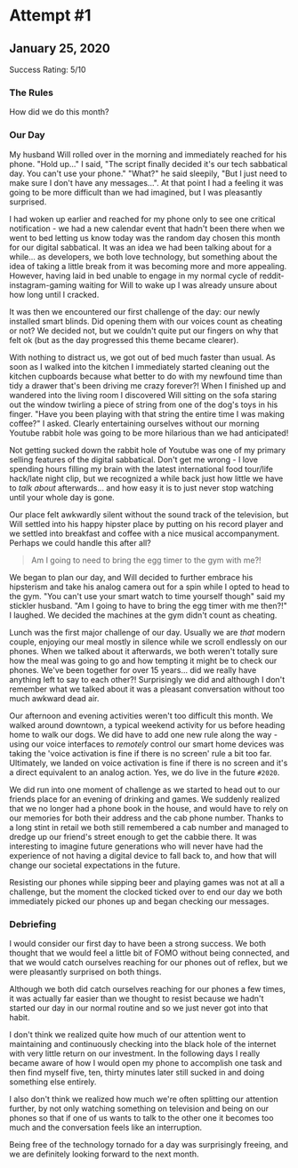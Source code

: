 # Attempt #1

## January 25, 2020

Success Rating: 5/10

### The Rules

How did we do this month? 

<TheRules :voice="false" :smartphones="false" />

### Our Day

My husband Will rolled over in the morning and immediately reached for his phone. "Hold up..." I said, "The script finally decided it's our tech sabbatical day. You can't use your phone." "What?" he said sleepily, "But I just need to make sure I don't have any messages...". At that point I had a feeling it was going to be more difficult than we had imagined, but I was pleasantly surprised. 

I had woken up earlier and reached for my phone only to see one critical notification - we had a new calendar event that hadn't been there when we went to bed letting us know today was the random day chosen this month for our digital sabbatical. It was an idea we had been talking about for a while... as developers, we both love technology, but something about the idea of taking a little break from it was becoming more and more appealing. However, having laid in bed unable to engage in my normal cycle of reddit-instagram-gaming waiting for Will to wake up I was already unsure about how long until I cracked. 

It was then we encountered our first challenge of the day: our newly installed smart blinds. Did opening them with our voices count as cheating or not? We decided not, but we couldn't quite put our fingers on why that felt ok (but as the day progressed this theme became clearer). 

With nothing to distract us, we got out of bed much faster than usual. As soon as I walked into the kitchen I immediately started cleaning out the kitchen cupboards because what better to do with my newfound time than tidy a drawer that's been driving me crazy forever?! When I finished up and wandered into the living room I discovered Will sitting on the sofa staring out the window twirling a piece of string from one of the dog's toys in his finger. "Have you been playing with that string the entire time I was making coffee?" I asked. Clearly entertaining ourselves without our morning Youtube rabbit hole was going to be more hilarious than we had anticipated!

Not getting sucked down the rabbit hole of Youtube was one of my primary selling features of the digital sabbatical. Don't get me wrong - I love spending hours filling my brain with the latest international food tour/life hack/late night clip, but we recognized a while back just how little we have to _talk about_ afterwards... and how easy it is to just never stop watching until your whole day is gone. 

Our place felt awkwardly silent without the sound track of the television, but Will settled into his happy hipster place by putting on his record player and we settled into breakfast and coffee with a nice musical accompanyment. Perhaps we could handle this after all?

> Am I going to need to bring the egg timer to the gym with me?!

We began to plan our day, and  Will decided to further embrace his hipsterism and take his analog camera out for a spin while I opted to head to the gym. "You can't use your smart watch to time yourself though" said my stickler husband. "Am I going to have to bring the egg timer with me then?!" I laughed. We decided the machines at the gym didn't count as cheating. 

Lunch was the first major challenge of our day. Usually we are _that_ modern couple, enjoying our meal mostly in silence while we scroll endlessly on our phones. When we talked about it afterwards, we both weren't totally sure how the meal was going to go and how tempting it might be to check our phones. We've been together for over 15 years... did we really have anything left to say to each other?! Surprisingly we did and although I don't remember what we talked about it was a pleasant conversation without too much awkward dead air. 

Our afternoon and evening activities weren't too difficult this month. We walked around downtown, a typical weekend activity for us before heading home to walk our dogs. We did have to add one new rule along the way - using our voice interfaces to _remotely_ control our smart home devices was taking the 'voice activation is fine if there is no screen' rule a bit too far. Ultimately, we landed on voice activation is fine if there is no screen and it's a direct equivalent to an analog action. Yes, we do live in the future `#2020`. 

We did run into one moment of challenge as we started to head out to our friends place for an evening of drinking and games. We suddenly realized that we no longer had a phone book in the house, and would have to rely on our memories for both their address and the cab phone number. Thanks to a long stint in retail we both still remembered a cab number and managed to dredge up our friend's street enough to get the cabbie there. It was interesting to imagine future generations who will never have had the experience of not having a digital device to fall back to, and how that will change our societal expectations in the future. 

Resisting our phones while sipping beer and playing games was not at all a challenge, but the moment the clocked ticked over to end our day we both immediately picked our phones up and began checking our messages. 

### Debriefing

I would consider our first day to have been a strong success. We both thought that we would feel a little bit of FOMO without being connected, and that we would catch ourselves reaching for our phones out of reflex, but we were pleasantly surprised on both things. 

Although we both did catch ourselves reaching for our phones a few times, it was actually far easier than we thought to resist because we hadn't started our day in our normal routine and so we just never got into that habit. 

I don't think we realized quite how much of our attention went to maintaining and continuously checking into the black hole of the internet with very little return on our investment. In the following days I really became aware of how I would open my phone to accomplish one task and then find myself five, ten, thirty minutes later still sucked in and doing something else entirely. 

I also don't think we realized how much we're often splitting our attention further, by not only watching something on television and being on our phones so that if one of us wants to talk to the other one it becomes too much and the conversation feels like an interruption.

Being free of the technology tornado for a day was surprisingly freeing, and we are definitely looking forward to the next month. 


